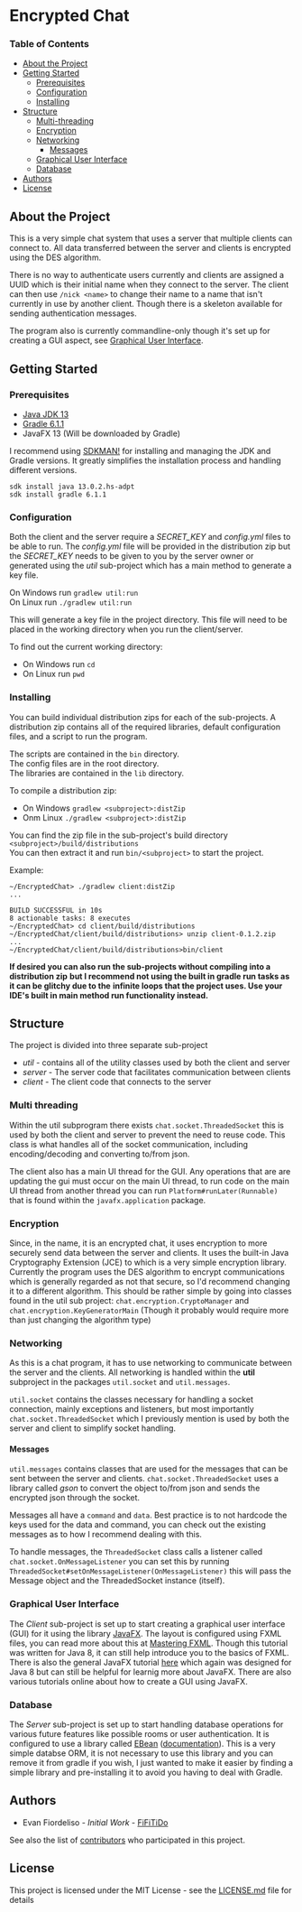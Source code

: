 # Encrypted Chat

### Table of Contents
* [About the Project](#About-the-Project)
* [Getting Started](#Getting-Started)
    * [Prerequisites](#Prerequisites)
    * [Configuration](#Configuration)
    * [Installing](#Installing)
* [Structure](#Structure)
    * [Multi-threading](#Multi-threading)
    * [Encryption](#Encryption)
    * [Networking](#Networking)
        * [Messages](#Messages)
    * [Graphical User Interface](#Graphical-User-Interface)
    * [Database](#Database)
* [Authors](#Authors)
* [License](#License)

## About the Project
This is a very simple chat system that uses a server that multiple clients can connect to.
All data transferred between the server and clients is encrypted using the DES algorithm.

There is no way to authenticate users currently and clients are assigned a UUID which is
their initial name when they connect to the server. The client can then use `/nick <name>`
to change their name to a name that isn't currently in use by another client. Though there
is a skeleton available for sending authentication messages.

The program also is currently commandline-only though it's set up for creating a GUI aspect,
see [Graphical User Interface](#Graphical-User-Interface).

## Getting Started

### Prerequisites
* [Java JDK 13](https://jdk.java.net/13/)
* [Gradle 6.1.1](https://gradle.org/install/)
* JavaFX 13 (Will be downloaded by Gradle)

I recommend using [SDKMAN!](https://sdkman.io/) for installing and managing the JDK and Gradle versions.
It greatly simplifies the installation process and handling different versions.

```
sdk install java 13.0.2.hs-adpt
sdk install gradle 6.1.1
```

### Configuration
Both the client and the server require a _SECRET_KEY_ and _config.yml_ files to be able to run.
The _config.yml_ file will be provided in the distribution zip but the _SECRET_KEY_ needs to be
given to you by the server owner or generated using the _util_ sub-project which has a main
method to generate a key file.

On Windows run `gradlew util:run`
<br>
On Linux run `./gradlew util:run`

This will generate a key file in the project directory. This file will need to be placed in the
working directory when you run the client/server.

To find out the current working directory:
* On Windows run `cd`
* On Linux run `pwd`

### Installing
You can build individual distribution zips for each of the sub-projects. A distribution zip
contains all of the required libraries, default configuration files, and a script to run the
program.

The scripts are contained in the `bin` directory.
<br>
The config files are in the root directory.
<br>
The libraries are contained in the `lib` directory.

To compile a distribution zip:
* On Windows `gradlew <subproject>:distZip`
* Onm Linux `./gradlew <subproject>:distZip`

You can find the zip file in the sub-project's build directory `<subproject>/build/distributions`
<br>
You can then extract it and run `bin/<subproject>` to start the project.

Example:
```
~/EncryptedChat> ./gradlew client:distZip
...

BUILD SUCCESSFUL in 10s
8 actionable tasks: 8 executes
~/EncryptedChat> cd client/build/distributions
~/EncryptedChat/client/build/distributions> unzip client-0.1.2.zip
...
~/EncryptedChat/client/build/distributions>bin/client
```

__If desired you can also run the sub-projects without compiling into a distribution zip__
__but I recommend not using the built in gradle run tasks as it can be glitchy due to the__
__infinite loops that the project uses. Use your IDE's built in main method run functionality instead.__

## Structure
The project is divided into three separate sub-project

* _util_ - contains all of the utility classes used by both the client and server
* _server_ - The server code that facilitates communication between clients
* _client_ - The client code that connects to the server

### Multi threading
Within the util subprogram there exists `chat.socket.ThreadedSocket` this is used by
both the client and server to prevent the need to reuse code. This class is what handles
all of the socket communication, including encoding/decoding and converting to/from json.

The client also has a main UI thread for the GUI. Any operations that are are updating the
gui must occur on the main UI thread, to run code on the main UI thread from another thread
you can run `Platform#runLater(Runnable)` that is found within the `javafx.application` package.

### Encryption
Since, in the name, it is an encrypted chat, it uses encryption to more securely send data
between the server and clients. It uses the built-in Java Cryptography Extension (JCE) to 
which is a very simple encryption library. Currently the program uses the DES algorithm
to encrypt communications which is generally regarded as not that secure, so I'd recommend
changing it to a different algorithm. This should be rather simple by going into 
classes found in the util sub project: `chat.encryption.CryptoManager` and `chat.encryption.KeyGeneratorMain` 
(Though it probably would require more than just changing the algorithm type)

### Networking
As this is a chat program, it has to use networking to communicate between the server and the
clients. All networking is handled within the __util__ subproject in the packages `util.socket`
and `util.messages`.

`util.socket` contains the classes necessary for handling a socket connection, mainly exceptions
and listeners, but most importantly `chat.socket.ThreadedSocket` which I previously mention is
used by both the server and client to simplify socket handling.

#### Messages
`util.messages` contains classes that are used for the messages that can be sent between the server 
and clients. `chat.socket.ThreadedSocket` uses a library called _gson_ to convert the object to/from
json and sends the encrypted json through the socket.

Messages all have a `command` and `data`. Best practice is to not hardcode the keys
used for the data and command, you can check out the existing messages as to how I recommend
dealing with this.

To handle messages, the `ThreadedSocket` class calls a listener called `chat.socket.OnMessageListener`
you can set this by running `ThreadedSocket#setOnMessageListener(OnMessageListener)` this will pass
the Message object and the ThreadedSocket instance (itself).

### Graphical User Interface
The _Client_ sub-project is set up to start creating a graphical user interface (GUI) for it using
the library [JavaFX](https://openjfx.io/). The layout is configured using FXML files, you can read
more about this at [Mastering FXML](https://docs.oracle.com/javase/8/javafx/fxml-tutorial/index.html).
Though this tutorial was written for Java 8, it can still help introduce you to the basics of FXML.
There is also the general JavaFX tutorial [here](https://docs.oracle.com/javase/8/javafx/get-started-tutorial/index.html)
which again was designed for Java 8 but can still be helpful for learnig more about JavaFX. There are
also various tutorials online about how to create a GUI using JavaFX.

### Database
The _Server_ sub-project is set up to start handling database operations for various future features
like possible rooms or user authentication. It is configured to use a library called [EBean](https://ebean.io/) 
([documentation](https://ebean.io/docs/)). This is a very simple databse ORM, it is not necessary to use
this library and you can remove it from gradle if you wish, I just wanted to make it easier by finding
a simple library and pre-installing it to avoid you having to deal with Gradle.

## Authors

* Evan Fiordeliso - _Initial Work_ - [FiFiTiDo](https://github.com/FiFiTiDo)

See also the list of [contributors](https://github.com/FiFiTiDo/EncryptedChat/contributors) who participated in this project.


## License

This project is licensed under the MIT License - see the [LICENSE.md](LICENSE.md) file for details